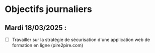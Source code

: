 # Objectifs journaliers

## Mardi 18/03/2025 :

- [ ] Travailler sur la stratégie de sécurisation d'une application web de formation en ligne (pire2pire.com)

